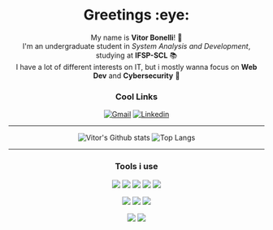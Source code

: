 <h1 align=center>Greetings :eye:</h1>
<div align="center">
  My name is <b>Vitor Bonelli</b>! 🦊
  <br>
  I'm an undergraduate student in <i>System Analysis and Development</i>, studying at <b>IFSP-SCL</b> 📚
  <br>
  I have a lot of different interests on IT, but i mostly wanna focus on <b>Web Dev</b> and <b>Cybersecurity</b> 💾
</div>

<h3 align=center>Cool Links</h3>
<div align="center">
  
  [![Gmail](https://img.shields.io/badge/Gmail-D14836?style=for-the-badge&logo=gmail&logoColor=white)](mailto:bonelli5.vitor@gmail.com)
  [![Linkedin](https://img.shields.io/badge/LinkedIn-0077B5?style=for-the-badge&logo=linkedin&logoColor=white)](https://www.linkedin.com/in/vitor-bonelli-580b63243/)
  
</div>

---
<div align="center">
  
  ![Vitor's Github stats](https://github-readme-stats.vercel.app/api?username=Vitor5Bonelli&show_icons=true&theme=great-gatsby&rank_icon=github)
  ![Top Langs](https://github-readme-stats.vercel.app/api/top-langs/?username=Vitor5Bonelli&theme=great-gatsby&layout=compact)

</div>

---

<div align="center">
  <h3> Tools i use </h3>
  
  ![](https://img.shields.io/badge/HTML5-E34F26?style=for-the-badge&logo=html5&logoColor=white)
  ![](https://img.shields.io/badge/CSS3-1572B6?style=for-the-badge&logo=css3&logoColor=white)
  ![](https://img.shields.io/badge/JavaScript-F7DF1E?style=for-the-badge&logo=javascript&logoColor=black)
  ![](https://img.shields.io/badge/Sass-CC6699?style=for-the-badge&logo=sass&logoColor=white)
  ![](https://img.shields.io/badge/React-20232A?style=for-the-badge&logo=react&logoColor=61DAFB)
  
  ![](https://img.shields.io/badge/Python-3776AB?style=for-the-badge&logo=python&logoColor=white)
  ![](https://img.shields.io/badge/Linux-FCC624?style=for-the-badge&logo=linux&logoColor=black)
  ![](https://img.shields.io/badge/Shell_Script-121011?style=for-the-badge&logo=gnu-bash&logoColor=white)

  ![](https://img.shields.io/badge/IntelliJ_IDEA-000000.svg?style=for-the-badge&logo=intellij-idea&logoColor=white)
  ![](https://img.shields.io/badge/Visual_Studio_Code-0078D4?style=for-the-badge&logo=VSCODE&logoColor=white)
  
</div>
